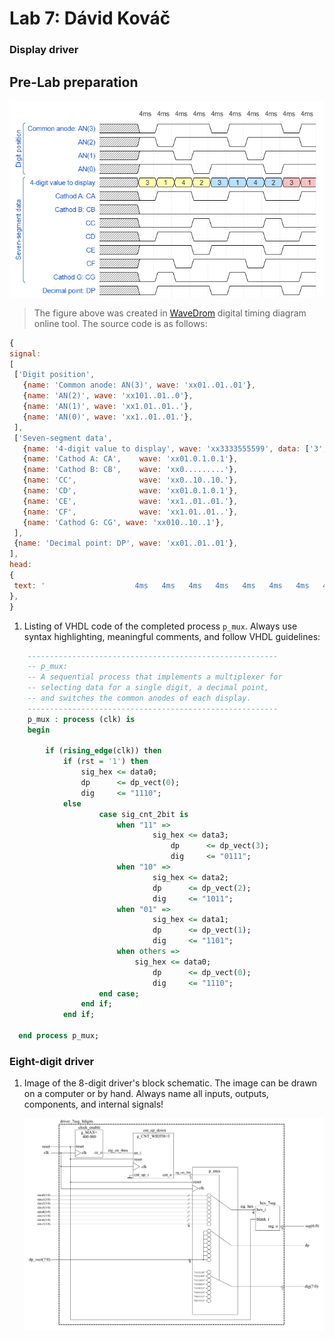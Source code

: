 # Lab 7: Dávid Kováč

### Display driver

## Pre-Lab preparation
   ![Timing of seven-segment display](Images/wavedrom.png)

   > The figure above was created in [WaveDrom](https://wavedrom.com/) digital timing diagram online tool. The source code is as follows:
   >
   ```javascript
   {
  signal:
  [
    ['Digit position',
      {name: 'Common anode: AN(3)', wave: 'xx01..01..01'},
      {name: 'AN(2)', wave: 'xx101..01..0'},
      {name: 'AN(1)', wave: 'xx1.01..01..'},
      {name: 'AN(0)', wave: 'xx1..01..01.'},
    ],
    ['Seven-segment data',
      {name: '4-digit value to display', wave: 'xx3333555599', data: ['3','1','4','2','3','1','4','2','3','1']},
      {name: 'Cathod A: CA', 	wave: 'xx01.0.1.0.1'},
      {name: 'Cathod B: CB', 	wave: 'xx0.........'},
      {name: 'CC', 				wave: 'xx0..10..10.'},
      {name: 'CD', 				wave: 'xx01.0.1.0.1'},
      {name: 'CE', 				wave: 'xx1..01..01.'},
      {name: 'CF', 				wave: 'xx1.01..01..'},
      {name: 'Cathod G: CG', wave: 'xx010..10..1'},
    ],
    {name: 'Decimal point: DP', wave: 'xx01..01..01'},
  ],
  head:
  {
    text: '                    4ms   4ms   4ms   4ms   4ms   4ms   4ms   4ms   4ms   4ms',
  },
}
   ```

<a name="part1"></a>

1. Listing of VHDL code of the completed process `p_mux`. Always use syntax highlighting, meaningful comments, and follow VHDL guidelines:

```vhdl
    --------------------------------------------------------
    -- p_mux:
    -- A sequential process that implements a multiplexer for
    -- selecting data for a single digit, a decimal point,
    -- and switches the common anodes of each display.
    --------------------------------------------------------
	p_mux : process (clk) is
	begin

		if (rising_edge(clk)) then
			if (rst = '1') then
				sig_hex <= data0;
				dp      <= dp_vect(0);
				dig     <= "1110";
			else
        			case sig_cnt_2bit is
          				when "11" =>
            					sig_hex <= data3;
                        			dp      <= dp_vect(3);
                        			dig     <= "0111";
          				when "10" =>
            					sig_hex <= data2;
            					dp      <= dp_vect(2);
            					dig     <= "1011";
         			 	when "01" =>
            					sig_hex <= data1;
            					dp      <= dp_vect(1);
            					dig     <= "1101";
          				when others =>
           					sig_hex <= data0;
            					dp      <= dp_vect(0);
            					dig     <= "1110";
       			 	end case;
      			end if;
    		end if;

  end process p_mux;
```

### Eight-digit driver

1. Image of the 8-digit driver's block schematic. The image can be drawn on a computer or by hand. Always name all inputs, outputs, components, and internal signals!

   ![your figure](Images/Hex_8_bit.png)
